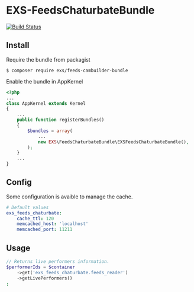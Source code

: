 # EXS-FeedsChaturbateBundle

[![Build Status](https://travis-ci.org/ExSituMarketing/EXS-Feeds-ChaturbateBundle.svg?branch=master)](https://travis-ci.org/ExSituMarketing/EXS-Feeds-ChaturbateBundle)

## Install

Require the bundle from packagist
```
$ composer require exs/feeds-cambuilder-bundle
```

Enable the bundle in AppKernel
```php
<?php
...
class AppKernel extends Kernel
{
    ...
    public function registerBundles()
    {
        $bundles = array(
            ...
            new EXS\FeedsChaturbateBundle\EXSFeedsChaturbateBundle(),
        );
    }
    ...
}
```

## Config

Some configuration is avaible to manage the cache.

```yml
# Default values
exs_feeds_chaturbate:
    cache_ttl: 120
    memcached_host: 'localhost'
    memcached_port: 11211
```

## Usage

```php
// Returns live performers information.
$performerIds = $container
    ->get('exs_feeds_chaturbate.feeds_reader')
    ->getLivePerformers()
;

```
